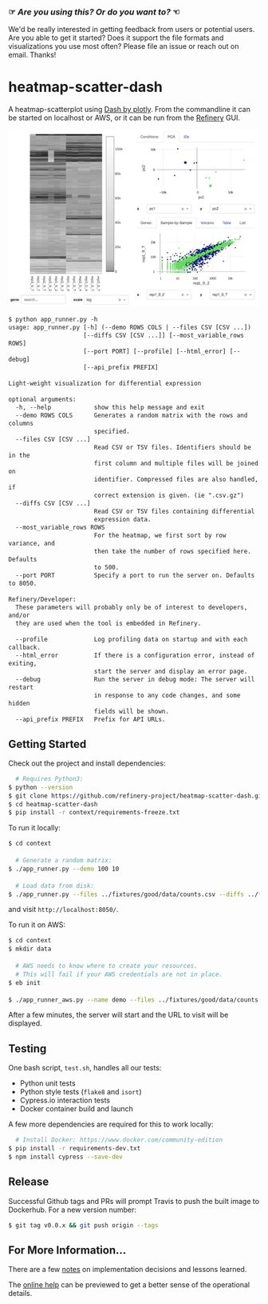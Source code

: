 ### ☞ *Are you using this? Or do you want to?*  ☜ 

We'd be really interested in getting feedback from users or potential users. Are you able to get it started? Does it support the file formats and visualizations you use most often? Please file an issue or reach out on email. Thanks! 

# heatmap-scatter-dash

A heatmap-scatterplot using [Dash by plotly](https://plot.ly/products/dash/).
From the commandline it can be started on localhost or AWS, or it can be run
from the [Refinery](https://github.com/refinery-platform/refinery-platform) GUI.

![screen shot](context/app/static/screen-shot.png)

```
$ python app_runner.py -h
usage: app_runner.py [-h] (--demo ROWS COLS | --files CSV [CSV ...])
                     [--diffs CSV [CSV ...]] [--most_variable_rows ROWS]
                     [--port PORT] [--profile] [--html_error] [--debug]
                     [--api_prefix PREFIX]

Light-weight visualization for differential expression

optional arguments:
  -h, --help            show this help message and exit
  --demo ROWS COLS      Generates a random matrix with the rows and columns
                        specified.
  --files CSV [CSV ...]
                        Read CSV or TSV files. Identifiers should be in the
                        first column and multiple files will be joined on
                        identifier. Compressed files are also handled, if
                        correct extension is given. (ie ".csv.gz")
  --diffs CSV [CSV ...]
                        Read CSV or TSV files containing differential
                        expression data.
  --most_variable_rows ROWS
                        For the heatmap, we first sort by row variance, and
                        then take the number of rows specified here. Defaults
                        to 500.
  --port PORT           Specify a port to run the server on. Defaults to 8050.

Refinery/Developer:
  These parameters will probably only be of interest to developers, and/or
  they are used when the tool is embedded in Refinery.

  --profile             Log profiling data on startup and with each callback.
  --html_error          If there is a configuration error, instead of exiting,
                        start the server and display an error page.
  --debug               Run the server in debug mode: The server will restart
                        in response to any code changes, and some hidden
                        fields will be shown.
  --api_prefix PREFIX   Prefix for API URLs.
```

## Getting Started

Check out the project and install dependencies:
```bash
  # Requires Python3:
$ python --version
$ git clone https://github.com/refinery-project/heatmap-scatter-dash.git
$ cd heatmap-scatter-dash
$ pip install -r context/requirements-freeze.txt
```

To run it locally:

```bash
$ cd context

  # Generate a random matrix:
$ ./app_runner.py --demo 100 10

  # Load data from disk:
$ ./app_runner.py --files ../fixtures/good/data/counts.csv --diffs ../fixtures/good/data/stats-*
```

and visit `http://localhost:8050/`.

To run it on AWS:

```bash
$ cd context
$ mkdir data

  # AWS needs to know where to create your resources.
  # This will fail if your AWS credentials are not in place.
$ eb init

$ ./app_runner_aws.py --name demo --files ../fixtures/good/data/counts.csv --diffs ../fixtures/good/data/stats-*
```

After a few minutes, the server will start and the URL to visit will be displayed.

## Testing

One bash script, `test.sh`, handles all our tests:
- Python unit tests
- Python style tests (`flake8` and `isort`)
- Cypress.io interaction tests
- Docker container build and launch

A few more dependencies are required for this to work locally:
```bash
  # Install Docker: https://www.docker.com/community-edition
$ pip install -r requirements-dev.txt
$ npm install cypress --save-dev
```

## Release

Successful Github tags and PRs will prompt Travis to push the built image to Dockerhub. For a new version number:

```bash
$ git tag v0.0.x && git push origin --tags
```

## For More Information...

There are a few [notes](docs) on implementation decisions and lessons learned.

The [online help](context/app/help/help.md) can be previewed to get a better sense of the operational details.
